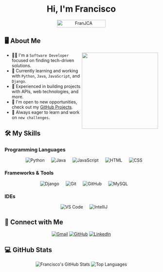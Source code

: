 <!--
**FranJCA/FranJCA** is a ✨ _special_ ✨ repository because its `README.md` (this file) appears on your GitHub profile.

Here are some ideas to get you started:

- 🔭 I’m currently working on ...
- 🌱 I’m currently learning ...
- 👯 I’m looking to collaborate on ...
- 🤔 I’m looking for help with ...
- 💬 Ask me about ...
- 📫 How to reach me: ...
- 😄 Pronouns: ...
- ⚡ Fun fact: ...
-->
<h1 align="center">Hi, I'm Francisco</h1>

<p align="center">
  <img src="https://komarev.com/ghpvc/?username=FranJCA&label=Profile%20views&color=0047AB&style=plastic" alt="FranJCA" height=25px, width=160px/>
</p>

## 🖥️ About Me

<picture> <img align="right" src="https://media.giphy.com/media/3ohzdIuqJoo8QdKlnW/giphy.gif" width=250px></picture>

- 👨‍💻 I'm a `Software Developer` focused on finding tech-driven solutions.
- 🌱 Currently learning and working with `Python`, `Java`, `JavaScript`, and `Django`.
- 🔧 Experienced in building projects with APIs, web technologies, and more.
- 💼 I'm open to new opportunities, check out my [GitHub Projects](https://github.com/FranJCA).
- 🧠 Always eager to learn and work on `new challenges`.

## 🛠️ My Skills

### Programming Languages

<p align="center"> 
  &emsp; <img alt="Python" src="https://img.shields.io/badge/Python-%2314354C.svg?style=plastic&logo=python&logoColor=white">
  &emsp; <img alt="Java" src="https://img.shields.io/badge/Java-%23007396.svg?style=plastic&logo=java&logoColor=white">
  &emsp; <img alt="JavaScript" src="https://img.shields.io/badge/JavaScript-%23F7DF1E.svg?style=plastic&logo=javascript&logoColor=black">
  &emsp; <img alt="HTML" src="https://img.shields.io/badge/HTML5-%23E34F26.svg?style=plastic&logo=html5&logoColor=white">
  &emsp; <img alt="CSS" src="https://img.shields.io/badge/CSS3-%231572B6.svg?style=plastic&logo=css3&logoColor=white">
</p>

### Frameworks & Tools

<p align="center">
  &emsp; <img alt="Django" src="https://img.shields.io/badge/django-%23092E20.svg?style=plastic&logo=django&logoColor=white">
  &emsp; <img alt="Git" src="https://img.shields.io/badge/Git-%23F05033.svg?style=plastic&logo=git&logoColor=white">
  &emsp; <img alt="GitHub" src="https://img.shields.io/badge/GitHub-%23181717.svg?style=plastic&logo=github&logoColor=white">
  &emsp; <img alt="MySQL" src="https://img.shields.io/badge/mysql-%234479A1.svg?style=plastic&logo=mysql&logoColor=white">
</p>

### IDEs

<p align="center">
  &emsp; <img alt="VS Code" src="https://img.shields.io/badge/Visual%20Studio%20Code-0078d7.svg?style=plastic&logo=visual-studio-code&logoColor=white">
  &emsp; <img alt="IntelliJ" src="https://img.shields.io/badge/IntelliJ-000000?style=plastic&logo=intellij-idea&logoColor=white">
</p>

## 🔗 Connect with Me

<p align="center">
  <a href="mailto:your_email@example.com"><img alt="Gmail" src="https://img.shields.io/badge/gmail-D14836?style=plastic&logo=gmail&logoColor=white"></a>
  <a href="https://github.com/FranJCA"><img alt="GitHub" src="https://img.shields.io/badge/github-181717.svg?style=plastic&logo=github&logoColor=white"></a>
  <a href="https://www.linkedin.com/in/your-linkedin/"><img alt="LinkedIn" src="https://img.shields.io/badge/linkedin-0A66C2.svg?style=plastic&logo=linkedin&logoColor=white"></a>
</p>

## 💻 GitHub Stats

<p align="center">
  <img alt="Francisco's GitHub Stats" src="https://github-readme-stats.vercel.app/api?username=FranJCA&show_icons=true&theme=tokyonight&count_private=true&locale=en">
  <img alt="Top Languages" src="https://github-readme-stats.vercel.app/api/top-langs/?username=FranJCA&langs_count=8&theme=tokyonight">
</p>
